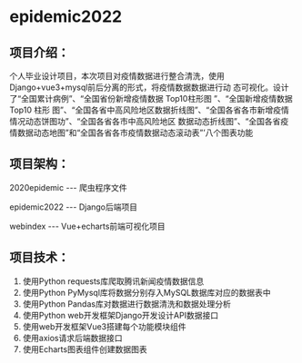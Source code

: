 # epidemic2022
## 项目介绍：
个人毕业设计项目，本次项目对疫情数据进行整合清洗，使用Django+vue3+mysql前后分离的形式，将疫情数据数据进行动 态可视化。设计了“全国累计病例”、“全国省份新增疫情数据 Top10柱形图 ”、“全国新增疫情数据 Top10 柱形 图”、“全国各省中高风险地区数据折线图”、“全国各省各市新增疫情情况动态饼图功”、“全国各省各市中高风险地区 数据动态折线图”、“全国各省疫情数据动态地图”和“全国各省各市疫情数据动态滚动表”’八个图表功能

## 项目架构：

2020epidemic --- 爬虫程序文件

epidemic2022 --- Django后端项目
    
webindex     --- Vue+echarts前端可视化项目

## 项目技术：
1. 使用Python requests库爬取腾讯新闻疫情数据信息
2. 使用Python PyMysql库将数据分别存入MySQL数据库对应的数据表中
3. 使用Python Pandas库对数据进行数据清洗和数据处理分析
4. 使用Python web开发框架Django开发设计API数据接口
5. 使用web开发框架Vue3搭建每个功能模块组件
6. 使用axios请求后端数据接口
7. 使用Echarts图表组件创建数据图表
